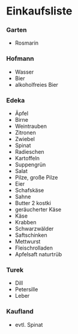 # Einkaufsliste

### Garten
- Rosmarin

### Hofmann
- Wasser
- Bier
- alkoholfreies Bier

### Edeka
- Äpfel
- Birne
- Weintrauben
- Zitronen
- Zwiebel
- Spinat
- Radieschen
- Kartoffeln
- Suppengrün
- Salat
- Pilze, große Pilze
- Eier
- Schafskäse
- Sahne
- Butter 2 kostki
- geräucherter Käse
- Käse 
- Krabben
- Schwarzwälder
- Saftschinken
- Mettwurst
- Fleischrolladen
- Apfelsaft naturtrüb

### Turek
- Dill
- Petersille
- Leber

### Kaufland
- evtl. Spinat


